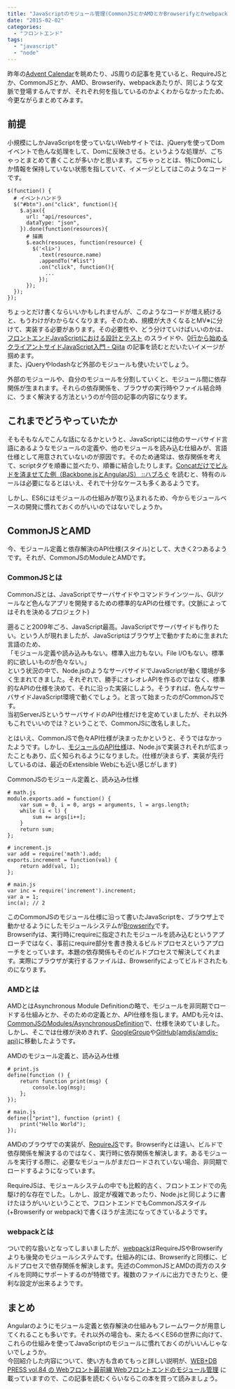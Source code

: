 ```yaml
---
title: "JavaScriptのモジュール管理(CommonJSとかAMDとかBrowserifyとかwebpack)"
date: "2015-02-02"
categories: 
  - "フロントエンド"
tags: 
  - "javascript"
  - "node"
---
```


昨年の[Advent Calendar](http://tsuchikazu.net/advent-calendar-2014-frontend/)を眺めたり、JS周りの記事を見ていると、RequireJSとか、CommonJSとか、AMD、Browserify、webpackあたりが、同じような文脈で登場するんですが、それぞれ何を指しているのかよくわからなかったため、今更ながらまとめてみます。

## 前提

小規模にしかJavaScriptを使っていないWebサイトでは、jQueryを使ってDomイベントで色んな処理をして、Domに反映させる。というような処理が、ごちゃっとまとめて書くことが多いかと思います。ごちゃっととは、特にDomにしか情報を保持していない状態を指していて、イメージとしてはこのようなコードです。

```
$(function() {
  # イベントハンドラ
  $("#btn").on("click", function(){
    $.ajax({
      url: "api/resources",
      dataType: "json",
    }).done(function(resources){
      # 描画
      $.each(resouces, function(resource) {
        $('<li>')
          .text(resource.name)
          .appendTo("#list")
          .on("click", function(){
            ...
          });
      });
  });
});
```

ちょっとだけ書くならいいかもしれませんが、このようなコードが増え続けると、もうわけがわからなくなります。そのため、規模が大きくなるとMV※に分けて、実装する必要があります。その必要性や、どう分けていけばいいのかは、 [フロントエンドJavaScriptにおける設計とテスト](http://hokaccha.github.io/slides/javascript_design_and_test/) のスライドや、[0行から始めるクライアントサイドJavaScript入門 - Qiita](http://qiita.com/nowri/items/928f2271d50bfa74cb70#100%E8%A1%8C) の記事を読むとだいたいイメージが掴めます。  
また、jQueryやlodashなど外部のモジュールも使いたいでしょう。

外部のモジュールや、自分のモジュールを分割していくと、モジュール間に依存関係が生まれます。それらの依存関係を、ブラウザの実行時やファイル結合時に、うまく解決する方法というのが今回の記事の内容になります。

## これまでどうやっていたか

そもそもなんでこんな話になるかというと、JavaScriptには他のサーバサイド言語にあるようなモジュールの定義や、他のモジュールを読み込む仕組みが、言語仕様として用意されていないのが原因です。そのため通常は、依存関係を考えて、scriptタグを順番に並べたり、順番に結合したりします。[Concatだけでビルドを済ませてた例（Backbone.jsとAngularJS） ::ハブろぐ](http://havelog.ayumusato.com/develop/others/e613-concat_build_pattern_examples.html) を読むと、特有のルールは必要になるとはいえ、それで十分なケースも多くあるようです。

しかし、ES6にはモジュールの仕組みが取り込まれるため、今からモジュールベースの開発に慣れておくのがいいのではないでしょうか。

## CommonJSとAMD

今、モジュール定義と依存解決のAPI仕様(スタイル)として、大きく2つあるようです。それが、CommonJSのModuleとAMDです。

### CommonJSとは

CommonJSとは、JavaScriptでサーバサイドやコマンドラインツール、GUIツールなど色んなアプリを開発するための標準的なAPIの仕様です。(文脈によってはそれを決めるプロジェクト)

遡ること2009年ごろ、JavaScript最高。JavaScriptでサーバサイドも作りたい。という人が現れましたが、JavaScriptはブラウザ上で動かすために生まれた言語のため、  
「モジュール定義や読み込みもない。標準入出力もない。File I/Oもない。標準的に欲しいものが色々ない。」  
という状況の中で、Node.jsのようなサーバサイドでJavaScriptが動く環境が多く生まれてきました。それぞれで、勝手にオレオレAPIを作るのではなく、標準的なAPIの仕様を決めて、それに沿った実装にしよう。そうすれば、色んなサーバサイドJavaScript環境で動くでしょう。と言って始まったのがCommonJSです。  
当初ServerJSというサーバサイドのAPI仕様だけを定めていましたが、それ以外もこれでいいのでは？ということで、CommonJSに改名しました。

とはいえ、CommonJSで色々API仕様が決まったかというと、そうではなかったようです。しかし、[モジュールのAPI仕様](http://www.commonjs.org/specs/modules/1.0/)は、Node.jsで実装されそれが広まったこともあり、広く知られるようになりました。(仕様が決まらず、実装が先行しているのは、最近のExtensible Webにも近い感じがします)

CommonJSのモジュール定義と、読み込み仕様

```
# math.js
module.exports.add = function() {
    var sum = 0, i = 0, args = arguments, l = args.length;
    while (i < l) {
        sum += args[i++];
    }
    return sum;
};

# increment.js
var add = require('math').add;
exports.increment = function(val) {
    return add(val, 1);
};

# main.js
var inc = require('increment').increment;
var a = 1;
inc(a); // 2
```

このCommonJSのモジュール仕様に沿って書いたJavaScriptを、ブラウザ上で動かせるようにしたモジュールシステムが[Browserify](http://browserify.org/)です。  
Browserifyは、実行時にrequireに指定されたモジュールを読み込むというアプローチではなく、事前にrequire部分を書き換えるビルドプロセスというアプローチをとっています。本題の依存関係もそのビルドプロセスで解決してくれます。実際にブラウザが実行するファイルは、Browserifyによってビルドされたものになります。

### AMDとは

AMDとはAsynchronous Module Definitionの略で、モジュールを非同期でロードする仕組みとか、そのための定義とか、API仕様を指します。AMDも元々は、[CommonJSのModules/AsynchronousDefinition](http://wiki.commonjs.org/wiki/Modules/AsynchronousDefinition)で、仕様を決めていました。しかし、そこでは仕様が決めきれず、[GoogleGroup](https://groups.google.com/forum/#!forum/amd-implement)や[GitHub(amdjs/amdjs-api)](https://github.com/amdjs/amdjs-api)に移動したようです。

AMDのモジュール定義と、読み込み仕様

```
# print.js
define(function () {
    return function print(msg) {
        console.log(msg);
    };
});

# main.js
define(["print"], function (print) {
    print("Hello World");
});
```

AMDのブラウザでの実装が、[RequireJS](http://requirejs.org/)です。Browserifyとは違い、ビルドで依存関係を解決するのではなく、実行時に依存関係を解決します。あるモジュールを実行する際に、必要なモジュールがまだロードされていない場合、非同期でロードするようになっています。

RequireJSは、モジュールシステムの中でも比較的古く、フロントエンドでの先駆け的な存在でした。しかし、設定が複雑であったり、Node.jsと同じように書けたほうがいいということで、フロントエンドでもCommonJSスタイル(+Browserify or webpack)で書くほうが主流になってきているようです。

### webpackとは

ついで的な扱いとなってしまいましたが、[webpack](http://webpack.github.io/)はRequireJSやBrowserifyよりも後発のモジュールシステムです。仕組み的には、Browserifyと同様に、ビルドプロセスで依存関係を解決します。先述のCommonJSとAMDの両方のスタイルを同時にサポートするのが特徴です。複数のファイルに出力できたりと、便利な設定が出来るようです。

## まとめ

Angularのようにモジュール定義と依存解決の仕組みもフレームワークが用意してくれることも多いです。それ以外の場合も、来たるべくES6の世界に向けて、これらの仕組みを使ってJavaScriptのモジュールに慣れておくのがいいんじゃないでしょうか。  
今回紹介した内容について、使い方も含めてもっと詳しい説明が、[WEB+DB PRESS vol.84 の Webフロント最前線 Webフロントエンドのモジュール管理](http://www.amazon.co.jp/WEB-DB-PRESS-Vol-84-%E5%90%BE%E9%83%8E/dp/4774169552%3FSubscriptionId%3DAKIAIUCJKUPMZBTJZATA%26tag%3Dtsuchikazu-22%26linkCode%3Dxm2%26camp%3D2025%26creative%3D165953%26creativeASIN%3D4774169552) に載っていますので、この記事を読むくらいならこの本を買って読みましょう。
